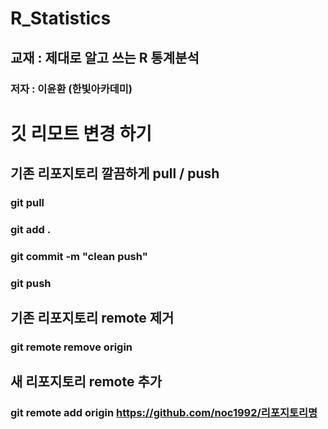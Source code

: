 #  R_Statistics

## 교재 : 제대로 알고 쓰는 R 통계분석
### 저자 : 이윤환 (한빛아카데미)

# 깃 리모트 변경 하기

## 기존 리포지토리 깔끔하게 pull / push
### git pull
### git add .
### git commit -m "clean push"
### git push

## 기존 리포지토리 remote 제거
### git remote remove origin

## 새 리포지토리 remote 추가
### git remote add origin https://github.com/noc1992/리포지토리명 
